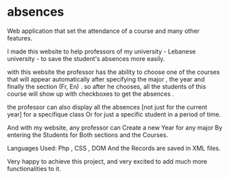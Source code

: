 # absences
Web application that set the attendance of a course and many other features.

I made this website to help professors of my university - Lebanese university - to save the student's absences more easily.

with this website the professor has the ability to choose one of the courses that will appear automatically after specifying the major , the year and finally the section (Fr, En) . so after he chooses, all the students of this course will show up with checkboxes to get the absences .

the professor can also display all the absences [not just for the current year] for a specifique class Or for just a specific student in a period of time.

And with my website, any professor can Create a new Year for any major By entering the Students for Both sections and the Courses.

Languages Used: Php , CSS , DOM
And the Records are saved in XML files.

Very happy to achieve this project, and very excited to add much more functionalities to it. 
